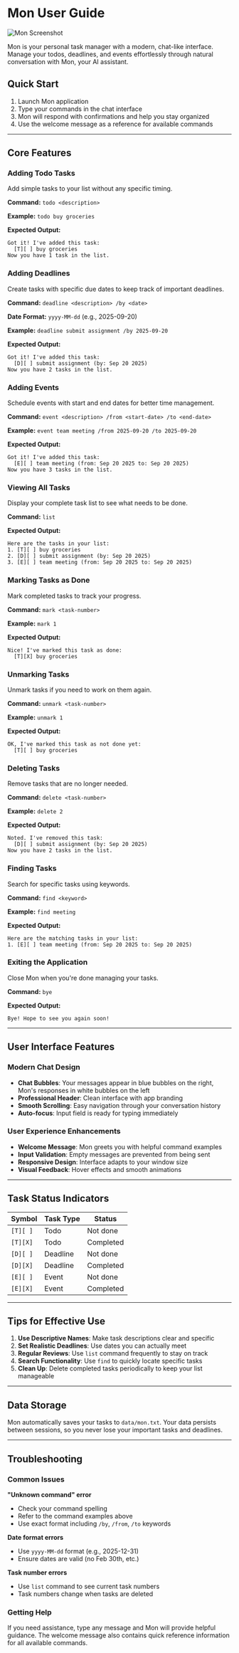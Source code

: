 # Mon User Guide

![Mon Screenshot](https://via.placeholder.com/600x400/007bff/ffffff?text=Mon+Chat+Interface)

Mon is your personal task manager with a modern, chat-like interface. Manage your todos, deadlines, and events effortlessly through natural conversation with Mon, your AI assistant.

## Quick Start

1. Launch Mon application
2. Type your commands in the chat interface
3. Mon will respond with confirmations and help you stay organized
4. Use the welcome message as a reference for available commands

---

## Core Features

### Adding Todo Tasks

Add simple tasks to your list without any specific timing.

**Command:** `todo <description>`

**Example:** `todo buy groceries`

**Expected Output:**
```
Got it! I've added this task:
  [T][ ] buy groceries
Now you have 1 task in the list.
```

### Adding Deadlines

Create tasks with specific due dates to keep track of important deadlines.

**Command:** `deadline <description> /by <date>`

**Date Format:** `yyyy-MM-dd` (e.g., 2025-09-20)

**Example:** `deadline submit assignment /by 2025-09-20`

**Expected Output:**
```
Got it! I've added this task:
  [D][ ] submit assignment (by: Sep 20 2025)
Now you have 2 tasks in the list.
```

### Adding Events

Schedule events with start and end dates for better time management.

**Command:** `event <description> /from <start-date> /to <end-date>`

**Example:** `event team meeting /from 2025-09-20 /to 2025-09-20`

**Expected Output:**
```
Got it! I've added this task:
  [E][ ] team meeting (from: Sep 20 2025 to: Sep 20 2025)
Now you have 3 tasks in the list.
```

### Viewing All Tasks

Display your complete task list to see what needs to be done.

**Command:** `list`

**Expected Output:**
```
Here are the tasks in your list:
1. [T][ ] buy groceries
2. [D][ ] submit assignment (by: Sep 20 2025)
3. [E][ ] team meeting (from: Sep 20 2025 to: Sep 20 2025)
```

### Marking Tasks as Done

Mark completed tasks to track your progress.

**Command:** `mark <task-number>`

**Example:** `mark 1`

**Expected Output:**
```
Nice! I've marked this task as done:
  [T][X] buy groceries
```

### Unmarking Tasks

Unmark tasks if you need to work on them again.

**Command:** `unmark <task-number>`

**Example:** `unmark 1`

**Expected Output:**
```
OK, I've marked this task as not done yet:
  [T][ ] buy groceries
```

### Deleting Tasks

Remove tasks that are no longer needed.

**Command:** `delete <task-number>`

**Example:** `delete 2`

**Expected Output:**
```
Noted. I've removed this task:
  [D][ ] submit assignment (by: Sep 20 2025)
Now you have 2 tasks in the list.
```

### Finding Tasks

Search for specific tasks using keywords.

**Command:** `find <keyword>`

**Example:** `find meeting`

**Expected Output:**
```
Here are the matching tasks in your list:
1. [E][ ] team meeting (from: Sep 20 2025 to: Sep 20 2025)
```

### Exiting the Application

Close Mon when you're done managing your tasks.

**Command:** `bye`

**Expected Output:**
```
Bye! Hope to see you again soon!
```

---

## User Interface Features

### Modern Chat Design
- **Chat Bubbles**: Your messages appear in blue bubbles on the right, Mon's responses in white bubbles on the left
- **Professional Header**: Clean interface with app branding
- **Smooth Scrolling**: Easy navigation through your conversation history
- **Auto-focus**: Input field is ready for typing immediately

### User Experience Enhancements
- **Welcome Message**: Mon greets you with helpful command examples
- **Input Validation**: Empty messages are prevented from being sent
- **Responsive Design**: Interface adapts to your window size
- **Visual Feedback**: Hover effects and smooth animations

---

## Task Status Indicators

| Symbol | Task Type | Status |
|--------|-----------|--------|
| `[T][ ]` | Todo | Not done |
| `[T][X]` | Todo | Completed |
| `[D][ ]` | Deadline | Not done |
| `[D][X]` | Deadline | Completed |
| `[E][ ]` | Event | Not done |
| `[E][X]` | Event | Completed |

---

## Tips for Effective Use

1. **Use Descriptive Names**: Make task descriptions clear and specific
2. **Set Realistic Deadlines**: Use dates you can actually meet
3. **Regular Reviews**: Use `list` command frequently to stay on track
4. **Search Functionality**: Use `find` to quickly locate specific tasks
5. **Clean Up**: Delete completed tasks periodically to keep your list manageable

---

## Data Storage

Mon automatically saves your tasks to `data/mon.txt`. Your data persists between sessions, so you never lose your important tasks and deadlines.

---

## Troubleshooting

### Common Issues

**"Unknown command" error**
- Check your command spelling
- Refer to the command examples above
- Use exact format including `/by`, `/from`, `/to` keywords

**Date format errors**
- Use `yyyy-MM-dd` format (e.g., 2025-12-31)
- Ensure dates are valid (no Feb 30th, etc.)

**Task number errors**
- Use `list` command to see current task numbers
- Task numbers change when tasks are deleted

### Getting Help

If you need assistance, type any message and Mon will provide helpful guidance. The welcome message also contains quick reference information for all available commands.